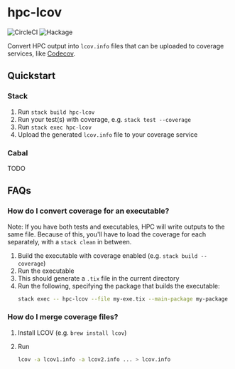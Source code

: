 # hpc-lcov

![CircleCI](https://img.shields.io/circleci/build/github/LeapYear/hpc-lcov)
![Hackage](https://img.shields.io/hackage/v/hpc-lcov)

Convert HPC output into `lcov.info` files that can be uploaded to coverage
services, like [Codecov](https://codecov.io).

## Quickstart

### Stack

1. Run `stack build hpc-lcov`
1. Run your test(s) with coverage, e.g. `stack test --coverage`
1. Run `stack exec hpc-lcov`
1. Upload the generated `lcov.info` file to your coverage service

### Cabal

TODO

## FAQs

### How do I convert coverage for an executable?

Note: If you have both tests and executables, HPC will write outputs to the
same file. Because of this, you'll have to load the coverage for each
separately, with a `stack clean` in between.

1. Build the executable with coverage enabled (e.g. `stack build --coverage`)
1. Run the executable
1. This should generate a `.tix` file in the current directory
1. Run the following, specifying the package that builds the executable:
    ```bash
    stack exec -- hpc-lcov --file my-exe.tix --main-package my-package
    ```

### How do I merge coverage files?

1. Install LCOV (e.g. `brew install lcov`)
1. Run

    ```bash
    lcov -a lcov1.info -a lcov2.info ... > lcov.info
    ```
